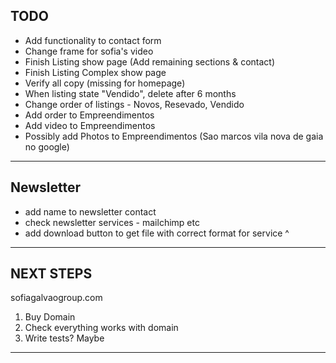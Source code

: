 ## TODO

- Add functionality to contact form
- Change frame for sofia's video
- Finish Listing show page (Add remaining sections & contact)
- Finish Listing Complex show page
- Verify all copy (missing for homepage)
- When listing state "Vendido", delete after 6 months
- Change order of listings - Novos, Resevado, Vendido
- Add order to Empreendimentos
- Add video to Empreendimentos
- Possibly add Photos to Empreendimentos (Sao marcos vila nova de gaia no google)

---

## Newsletter

- add name to newsletter contact
- check newsletter services - mailchimp etc
- add download button to get file with correct format for service ^

---

##

## NEXT STEPS

sofiagalvaogroup.com

1. Buy Domain
2. Check everything works with domain
3. Write tests? Maybe

---
